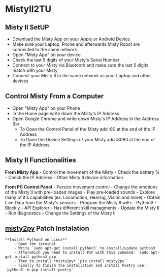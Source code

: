 # MistyII2TU

## Misty II SetUP
 - Download the Misty App on your Apple or Android Device
 - Make sure your Laptop, Phone and afterwards Misty Robot are connected to the same network
 - Open "Misty App" on your device
 - Check the last 5 digits of your Misty's Serial Number
 - Connect to your Misty via Bluetooth and make sure the last 5 digits match with your Misty
 - Connect your Misty II to the same network as your Laptop and other devices
 
## Control Misty From a Computer
 - Open "Misty App" on your Phone
 - In the Home page write down the Misty's IP Address
 - Open Google Chrome and write down Misty's IP Address in the Address Bar
   - To Open the Control Panel of the Misty add :80 at the end of the IP Address
   - To Open the Device Settings of your Misty add :8080 at the end of the IP Address

## Misty II Functionalities
 **From Misty App**
    - Control the movement of the Misty
    - Check the battery %
    - Check the IP Address
    - Other Misty II device information
 
 **From PC Control Panel**
    - Persice movement control
    - Change the emotions of the Misty II with pre-loaded images
    - Play pre-loaded sounds
    - Explore many of it's capabilities (ex. Locomotion, Hearing, Vision and more)
    - Obtain Live Data from the Misty's sensors
    - Program the Misty II with:
        - Python3
        - Blockly
        - API Explorer
    - Has different skill managments
    - Update the Misty II
    - Run diagnostics
    - Change the Settings of the Misty II
       
## [misty2py](https://chrisscarred.github.io/misty2py/#getting-started) Patch Instalation 
    **Install Python3 on Linux**
        - Open the terminal
        - Write `sudo apt-get install python3` to install/update python3
        - Afterwhich you need to install PIP with this command: `sudo apt-get install python3-pip`
        - Then to install *misty2py* `pip install misty2py`
        - Finally to finish the installation and install Poetry use: `python3 -m pip install poetry`
